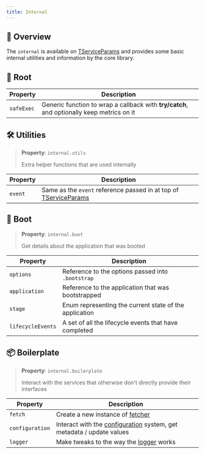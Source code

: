 ```yaml
---
title: Internal
---
```


## 📘 Overview

The `internal` is available on [TServiceParams](/core/exports/TServiceParams) and provides some basic internal utilities and information by the core library.

## 🌱 Root

| Property   | Description                                                                               |
| ---------- | ----------------------------------------------------------------------------------------- |
| `safeExec` | Generic function to wrap a callback with **try/catch**, and optionally keep metrics on it |

## 🛠 Utilities

> **Property**: `internal.utils`
>
> Extra helper functions that are used internally

| Property | Description                                                          |
| -------- | -------------------------------------------------------------------- |
| `event`  | Same as the `event` reference passed in at top of [TServiceParams](/core/exports/TServiceParams) |

## 🚀 Boot

> **Property**: `internal.boot`
>
> Get details about the application that was booted

| Property          | Description                                            |
| ----------------- | ------------------------------------------------------ |
| `options`         | Reference to the options passed into `.bootstrap`      |
| `application`     | Reference to the application that was bootstrapped     |
| `stage`           | Enum representing the current state of the application |
| `lifecycleEvents` | A set of all the lifecycle events that have completed  |

## 📦 Boilerplate

> **Property**: `internal.boilerplate`
>
> Interact with the services that otherwise don't directly provide their interfaces

| Property        | Description                                                              |
| --------------- | ------------------------------------------------------------------------ |
| `fetch`         | Create a new instance of [fetcher](/core/fetch)                      |
| `configuration` | Interact with the [configuration](/core/configuration) system, get metadata / update values |
| `logger`        | Make tweaks to the way the [logger](/core/logger) works                              |
